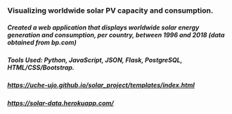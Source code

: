 ### Visualizing worldwide  solar PV capacity and consumption.
##### Created a web application that displays worldwide solar energy generation and consumption, per country, between 1996 and 2018 (data obtained from bp.com)
##### Tools Used: Python, JavaScript, JSON, Flask, PostgreSQL, HTML/CSS/Bootstrap.
##### https://uche-ujo.github.io/solar_project/templates/index.html
##### https://solar-data.herokuapp.com/
